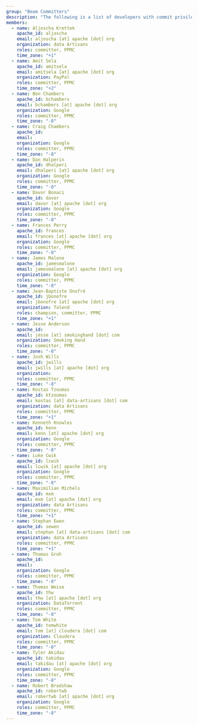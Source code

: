 ```yaml
---
group: "Beam Committers"
description: "The following is a list of developers with commit privileges that have directly contributed to the project in one way or another."
members:
  - name: Aljoscha Krettek
    apache_id: aljoscha
    email: aljoscha [at] apache [dot] org
    organization: data Artisans
    roles: committer, PPMC
    time_zone: "+1"
  - name: Amit Sela
    apache_id: amitsela
    email: amitsela [at] apache [dot] org
    organization: PayPal
    roles: committer, PPMC
    time_zone: "+2"
  - name: Ben Chambers
    apache_id: bchambers
    email: bchambers [at] apache [dot] org
    organization: Google
    roles: committer, PPMC
    time_zone: "-8"
  - name: Craig Chambers
    apache_id:
    email:
    organization: Google
    roles: committer, PPMC
    time_zone: "-8"
  - name: Dan Halperin
    apache_id: dhalperi
    email: dhalperi [at] apache [dot] org
    organization: Google
    roles: committer, PPMC
    time_zone: "-8"
  - name: Davor Bonaci
    apache_id: davor
    email: davor [at] apache [dot] org
    organization: Google
    roles: committer, PPMC
    time_zone: "-8"
  - name: Frances Perry
    apache_id: frances
    email: frances [at] apache [dot] org
    organization: Google
    roles: committer, PPMC
    time_zone: "-8"
  - name: James Malone
    apache_id: jamesmalone
    email: jamesmalone [at] apache [dot] org
    organization: Google
    roles: committer, PPMC
    time_zone: "-8"
  - name: Jean-Baptiste Onofré
    apache_id: jbonofre
    email: jbonofre [at] apache [dot] org
    organization: Talend
    roles: champion, committer, PPMC
    time_zone: "+1"
  - name: Jesse Anderson
    apache_id:
    email: jesse [at] smokinghand [dot] com
    organization: Smoking Hand
    roles: committer, PPMC
    time_zone: "-8"
  - name: Josh Wills
    apache_id: jwills
    email: jwills [at] apache [dot] org
    organization:
    roles: committer, PPMC
    time_zone: "-8"
  - name: Kostas Tzoumas
    apache_id: ktzoumas
    email: kostas [at] data-artisans [dot] com
    organization: data Artisans
    roles: committer, PPMC
    time_zone: "+1"
  - name: Kenneth Knowles
    apache_id: kenn
    email: kenn [at] apache [dot] org
    organization: Google
    roles: committer, PPMC
    time_zone: "-8"
  - name: Luke Cwik
    apache_id: lcwik
    email: lcwik [at] apache [dot] org
    organization: Google
    roles: committer, PPMC
    time_zone: "-8"
  - name: Maximilian Michels
    apache_id: mxm
    email: mxm [at] apache [dot] org
    organization: data Artisans
    roles: committer, PPMC
    time_zone: "+1"
  - name: Stephan Ewen
    apache_id: sewen
    email: stephan [at] data-artisans [dot] com
    organization: data Artisans
    roles: committer, PPMC
    time_zone: "+1"
  - name: Thomas Groh
    apache_id:
    email:
    organization: Google
    roles: committer, PPMC
    time_zone: "-8"
  - name: Thomas Weise
    apache_id: thw
    email: thw [at] apache [dot] org
    organization: DataTorrent
    roles: committer, PPMC
    time_zone: "-8"
  - name: Tom White
    apache_id: tomwhite
    email: tom [at] cloudera [dot] com
    organization: Cloudera
    roles: committer, PPMC
    time_zone: "-8"
  - name: Tyler Akidau
    apache_id: takidau
    email: takidau [at] apache [dot] org
    organization: Google
    roles: committer, PPMC
    time_zone: "-8"
  - name: Robert Bradshaw
    apache_id: robertwb
    email: robertwb [at] apache [dot] org
    organization: Google
    roles: committer, PPMC
    time_zone: "-8"
---
```

